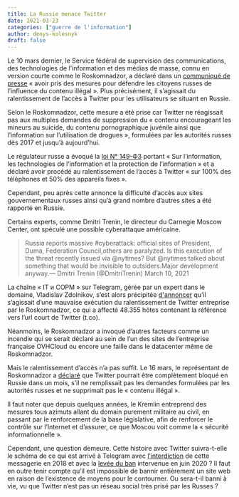 ```yaml
---
title: La Russie menace Twitter
date: 2021-03-23
categories: ["guerre de l'information"]
author: denys-kolesnyk
draft: false
---
```


Le 10 mars dernier, le Service fédéral de supervision des communications, des technologies de l'information et des médias de masse, connu en version courte comme le Roskomnadzor, a déclaré dans un [communiqué de presse](https://rkn.gov.ru/news/rsoc/news73464.htm) « avoir pris des mesures pour défendre les citoyens russes de l’influence du contenu illégal ». Plus précisément, il s’agissait du ralentissement de l’accès à Twitter pour les utilisateurs se situant en Russie.

Selon le Roskomnadzor, cette mesure a été prise car Twitter ne réagissait pas aux multiples demandes de suppression du « contenu encourageant les mineurs au suicide, du contenu pornographique juvénile ainsi que l’information sur l’utilisation de drogues », formulées par les autorités russes dès 2017 et jusqu’à aujourd’hui.

Le régulateur russe a évoqué la [loi N° 149-ФЗ](https://legalacts.ru/doc/FZ-ob-informacii-informacionnyh-tehnologijah-i-o-zawite-informacii/) portant « Sur l’information, les technologies de l’information et la protection de l’information » et a déclaré avoir procédé au ralentissement de l’accès à Twitter « sur 100% des téléphones et 50% des appareils fixes ».

Cependant, peu après cette annonce la difficulté d’accès aux sites gouvernementaux russes ainsi qu’à grand nombre d’autres sites a été rapporté en Russie. 

Certains experts, comme Dmitri Trenin, le directeur du Carnegie Moscow Center, ont spéculé une possible cyberattaque américaine.

> Russia reports massive #cyberattack: official sites of President, Duma, Federation Council,others are paralyzed. Is this execution of the threat recently issued via @nytimes? But @nytimes talked about something that would be invisible to outsiders.Major development anyway.— Dmitri Trenin (@DmitriTrenin) March 10, 2021

La chaîne « ІТ и СОРМ » sur Telegram, gérée par un expert dans le domaine, Vladislav Zdolnikov, s’est alors précipitée [d'annoncer](https://t.me/itsorm/2079) qu’il s’agissait d’une mauvaise exécution du ralentissement de Twitter entreprise par le Roskomnadzor, ce qui a affecté 48.355 hôtes contenant la référence vers l’url court de Twitter (t.co). 

Néanmoins, le Roskomnadzor a invoqué d’autres facteurs comme un incendie qui se serait déclaré au sein de l’un des sites de l’entreprise française OVHCloud ou encore une faille dans le datacenter même de Roskomnadzor.

Mais le ralentissement d’accès n’a pas suffit. Le 16 mars, le représentant de Roskomnadzor a [déclaré](https://www.interfax.ru/russia/756213) que Twitter pourrait être complètement bloqué en Russie dans un mois, s’il ne remplissait pas les demandes formulées par les autorités russes et ne supprimait pas le « contenu illégal ».

Il faut noter que depuis quelques années, le Kremlin entreprend des mesures tous azimuts allant du domain purement militaire au civil, en passant par le renforcement de la base législative, afin de renforcer le contrôle sur l’Internet et d’assurer, ce que Moscou  voit comme la « sécurité informationnelle ».

Cependant, une question demeure. Cette histoire avec Twitter suivra-t-elle le schéma de ce qui est arrivé à Telegram avec [l’interdiction](https://tass.ru/ekonomika/5129977) de cette messagerie en 2018 et avec la [levée du ban](https://rkn.gov.ru/news/rsoc/news73050.htm) intervenue en juin 2020 ? Il faut en outre tenir compte qu’il est impossible de bannir entièrement un site web en raison de l’existence de moyens pour le contourner. Ou sera-t-il banni à vie, vu que Twitter n’est pas un réseau social très prisé par les Russes ?